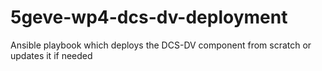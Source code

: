 # 5geve-wp4-dcs-dv-deployment
Ansible playbook which deploys the DCS-DV component from scratch or updates it if needed
